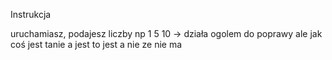 Instrukcja

uruchamiasz, podajesz liczby np 1 5 10 -> działa ogolem do poprawy ale jak coś jest tanie a jest to jest a nie ze nie ma
